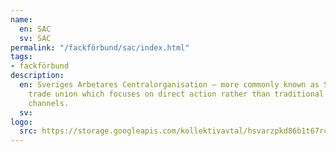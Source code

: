 ```yaml
---
name:
  en: SAC
  sv: SAC
permalink: "/fackförbund/sac/index.html"
tags:
- fackförbund
description:
  en: Sveriges Arbetares Centralorganisation – more commonly known as SAC – is a decentralised
    trade union which focuses on direct action rather than traditional bureaucratic
    channels.
  sv:
logo:
  src: https://storage.googleapis.com/kollektivavtal/hsvarzpkd86b1t67rcyjlko6r87v
---
```

